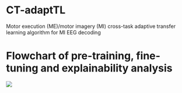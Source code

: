 # CT-adaptTL
Motor execution (ME)/motor imagery (MI) cross-task adaptive transfer learning algorithm for MI EEG decoding
# Flowchart of pre-training, fine-tuning and explainability analysis
![](https://github.com/yzmmmzjhu/CT-adaptTL/blob/main/CT-adaptTL.jpg)
